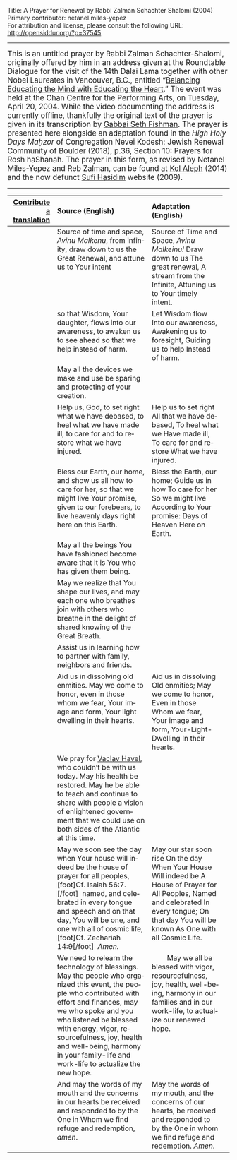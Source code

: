 <html>
<head></head>
<body>
Title: A Prayer for Renewal by Rabbi Zalman Schachter Shalomi (2004)<br />
Primary contributor: netanel.miles-yepez<br />
For attribution and license, please consult the following URL: <a href="http://opensiddur.org/?p=37545">http://opensiddur.org/?p=37545</a>
<p />
<hr />

<div class="english" lang="en" style="font-size: 1.2em;">
This is an untitled prayer by Rabbi Zalman Schachter-Shalomi, originally offered by him in an address given at the Roundtable Dialogue for the visit of the 14th Dalai Lama together with other Nobel Laureates in Vancouver, B.C., entitled “<a href="https://dalailamacenter.org/conference/session/roundtable-discussion-balancing-educating-mind-educating-heart">Balancing Educating the Mind with Educating the Heart</a>.” The event was held at the Chan Centre for the Performing Arts, on Tuesday, April 20, 2004. While the video documenting the address is currently offline, thankfully the original text of the prayer is given in its transcription by <a href="https://www.jewishrenewalhasidus.org/four-vital-questions/">Gabbai Seth Fishman</a>. The prayer is presented here alongside an adaptation found in the <em>High Holy Days Maḥzor</em> of Congregation Nevei Kodesh: Jewish Renewal Community of Boulder (2018), p.36, Section 10: Prayers for Rosh haShanah. The prayer in this form, as revised by Netanel Miles-Yepez and Reb Zalman, can be found at <a href="https://kolaleph.org/2014/08/20/the-emerging-cosmology/">Kol Aleph</a> (2014) and the now defunct <a href="http://web.archive.org/web/20090226054644/http://sufi-hasidim.org/id10.html">Sufi Hasidim</a> website (2009).
</div>

<hr />

<table style="margin-left: auto;margin-right: auto;" class="draggable">
<thead><tr><th id="x" style="text-align: right;"><a href="/contribute/upload/">Contribute a translation</a></th><th style="text-align: left;">Source (English)</th><th style="text-align: left;">Adaptation (English)</th></tr></thead>
<tbody>
<tr><td style="vertical-align:top;">
<div class="liturgy" lang="he">

</span></div></td>

<td style="vertical-align:top;">
<div class="english" lang="en">
Source of time and space, <em>Avinu Malkenu</em>,
from infinity, 
draw down to us 
the Great Renewal,
and attune us 
to Your intent
</div></td>

<td style="vertical-align:top;">
<div class="english" lang="en">
Source of Time and Space, <em>Avinu Malkeinu!</em>
Draw down to us
The great renewal,
A stream from the Infinite,
Attuning us to
Your timely intent.
</div></td></tr>


<tr><td style="vertical-align:top;">
<div class="liturgy" lang="he">

</span></div></td>

<td style="vertical-align:top;">
<div class="english" lang="en">
so that Wisdom, Your daughter,
flows into our awareness,
to awaken us to see ahead
so that we help 
instead of harm.
</div></td>

<td style="vertical-align:top;">
<div class="english" lang="en">
Let Wisdom flow
Into our awareness,
Awakening us to foresight,
Guiding us to help
Instead of harm.
</div></td></tr>


<tr><td style="vertical-align:top;">
<div class="liturgy" lang="he">

</span></div></td>

<td style="vertical-align:top;">
<div class="english" lang="en">
May all the devices we make and use
be sparing and protecting of your creation.
</div></td>

<td style="vertical-align:top;">
<div class="english" lang="en">

</div></td>

<td style="vertical-align:top;">
<div class="english" lang="en">

</div></td></tr>


<tr><td style="vertical-align:top;">
<div class="liturgy" lang="he">

</span></div></td>

<td style="vertical-align:top;">
<div class="english" lang="en">
Help us, God, to set right 
what we have debased,
to heal what we 
have made ill,
to care for and to restore 
what we have injured.
</div></td>

<td style="vertical-align:top;">
<div class="english" lang="en">
Help us to set right
All that we have debased,
To heal what we
Have made ill,
To care for and restore
What we have injured.
</div></td></tr>


<tr><td style="vertical-align:top;">
<div class="liturgy" lang="he">

</span></div></td>

<td style="vertical-align:top;">
<div class="english" lang="en">
Bless our Earth, our home,
and show us all how 
to care for her,
so that we might live 
Your promise,
given to our forebears,
to live heavenly days 
right here on this Earth.
</div></td>

<td style="vertical-align:top;">
<div class="english" lang="en">
Bless the Earth, our home;
Guide us in how
To care for her
So we might live
According to
Your promise:
Days of Heaven
Here on Earth.
</div></td></tr>


<tr><td style="vertical-align:top;">
<div class="liturgy" lang="he">

</span></div></td>

<td style="vertical-align:top;">
<div class="english" lang="en">
May all the beings You have fashioned
become aware that it is You who has given them being.
</div></td>

<td style="vertical-align:top;">
<div class="english" lang="en">

</div></td>

<td style="vertical-align:top;">
<div class="english" lang="en">

</div></td></tr>


<tr><td style="vertical-align:top;">
<div class="liturgy" lang="he">

</span></div></td>

<td style="vertical-align:top;">
<div class="english" lang="en">
May we realize that You shape our lives,
and may each one who breathes
join with others who breathe
in the delight of shared knowing of the Great Breath.
</div></td>

<td style="vertical-align:top;">
<div class="english" lang="en">

</div></td>

<td style="vertical-align:top;">
<div class="english" lang="en">

</div></td></tr>


<tr><td style="vertical-align:top;">
<div class="liturgy" lang="he">

</span></div></td>

<td style="vertical-align:top;">
<div class="english" lang="en">
Assist us in learning how to partner
with family, neighbors and friends.
</div></td>

<td style="vertical-align:top;">
<div class="english" lang="en">

</div></td>

<td style="vertical-align:top;">
<div class="english" lang="en">

</div></td></tr>


<tr><td style="vertical-align:top;">
<div class="liturgy" lang="he">

</span></div></td>

<td style="vertical-align:top;">
<div class="english" lang="en">
Aid us in dissolving 
old enmities.
May we come to honor,
even in those 
whom we fear,
Your image and form,
Your light dwelling 
in their hearts.
</div></td>

<td style="vertical-align:top;">
<div class="english" lang="en">
Aid us in dissolving
Old enmities;
May we come to honor,
Even in those
Whom we fear,
Your image and form,
Your-Light-Dwelling
In their hearts.
</div></td></tr>


<tr><td style="vertical-align:top;">
<div class="liturgy" lang="he">

</span></div></td>

<td style="vertical-align:top;">
<div class="english" lang="en">
We pray for <a href="https://en.wikipedia.org/wiki/Václav_Havel">Vaclav Havel</a>,
who couldn’t be with us today.
May his health be restored.
May he be able to teach
and continue to share with people
a vision of enlightened government
that we could use on both sides of the Atlantic at this time.
</div></td>

<td style="vertical-align:top;">
<div class="english" lang="en">

</div></td>

<td style="vertical-align:top;">
<div class="english" lang="en">

</div></td></tr>


<tr><td style="vertical-align:top;">
<div class="liturgy" lang="he">

</span></div></td>

<td style="vertical-align:top;">
<div class="english" lang="en">
May we soon see 
the day 
when Your house
will indeed be 
the house of prayer for all peoples,[foot]Cf. Isaiah 56:7.[/foot]&nbsp;
named, and celebrated 
in every tongue and speech 
and on that day,
You will be one, 
and one with all of cosmic life,[foot]Cf. Zechariah 14:9[/foot]&nbsp;
<em>Amen<em>.
</div></td>

<td style="vertical-align:top;">
<div class="english" lang="en">
May our star soon rise
On the day
When Your House
Will indeed be
A House of Prayer for All Peoples,
Named and celebrated
In every tongue;
On that day
You will be known
As One with all Cosmic Life.
</div></td></tr>


<tr><td style="vertical-align:top;">
<div class="liturgy" lang="he">

</span></div></td>

<td style="vertical-align:top;">
<div class="english" lang="en">
We need to relearn the technology of blessings.
May the people who organized this event,
the people who contributed with effort and finances,
may we who spoke and you who listened
be blessed with energy, vigor,
resourcefulness, 
joy,
health 
and well-being,
harmony in your family-life and work-life
to actualize the new hope.
</div></td>

<td style="vertical-align:top;">
<div class="english" lang="en">
&nbsp;
&nbsp;
&nbsp;
&nbsp;
May we all be blessed with vigor, 
resourcefulness, 
joy, 
health, 
well-being,
harmony in our families and in our work-life, 
to actualize our renewed hope.
</div></td></tr>


<tr><td style="vertical-align:top;">
<div class="liturgy" lang="he">

</span></div></td>

<td style="vertical-align:top;">
<div class="english" lang="en">
And may the words of my mouth
and the concerns in our hearts
be received and responded to
by the One in Whom we find refuge and redemption,
<em>amen</em>.
</div></td>

<td style="vertical-align:top;">
<div class="english" lang="en">
May the words of my mouth, 
and the concerns of our hearts, 
be received and responded to 
by the One in whom we find refuge and redemption.
<em>Amen</em>.  
</div></td></tr>
</tbody></table>

&nbsp;

</body>
</html>